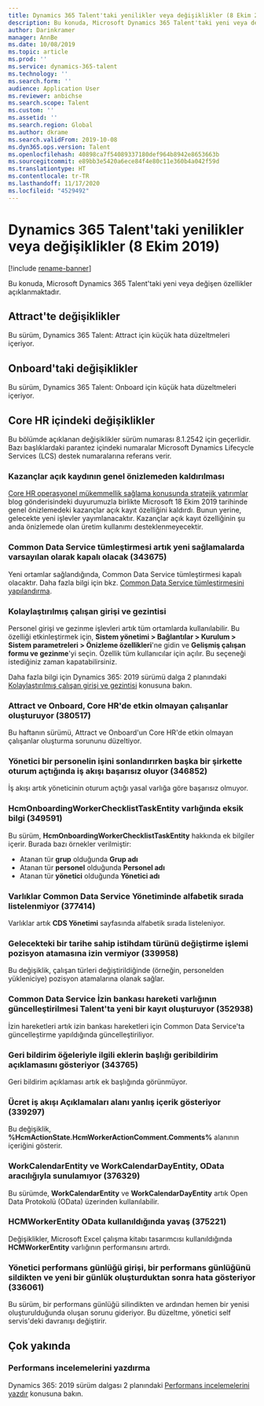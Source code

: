 ```yaml
---
title: Dynamics 365 Talent'taki yenilikler veya değişiklikler (8 Ekim 2019)
description: Bu konuda, Microsoft Dynamics 365 Talent'taki yeni veya değişen özellikler açıklanmaktadır.
author: Darinkramer
manager: AnnBe
ms.date: 10/08/2019
ms.topic: article
ms.prod: ''
ms.service: dynamics-365-talent
ms.technology: ''
ms.search.form: ''
audience: Application User
ms.reviewer: anbichse
ms.search.scope: Talent
ms.custom: ''
ms.assetid: ''
ms.search.region: Global
ms.author: dkrame
ms.search.validFrom: 2019-10-08
ms.dyn365.ops.version: Talent
ms.openlocfilehash: 40898ca7f54089337180def964b8942e8653663b
ms.sourcegitcommit: e89bb3e5420a6ece84f4e80c11e360b4a042f59d
ms.translationtype: HT
ms.contentlocale: tr-TR
ms.lasthandoff: 11/17/2020
ms.locfileid: "4529492"
---
```

# <a name="whats-new-or-changed-in-dynamics-365-talent-october-8-2019"></a>Dynamics 365 Talent'taki yenilikler veya değişiklikler (8 Ekim 2019)

[!include [rename-banner](~/includes/cc-data-platform-banner.md)]

Bu konuda, Microsoft Dynamics 365 Talent'taki yeni veya değişen özellikler açıklanmaktadır.

## <a name="changes-in-attract"></a>Attract'te değişiklikler

Bu sürüm, Dynamics 365 Talent: Attract için küçük hata düzeltmeleri içeriyor.

## <a name="changes-in-onboard"></a>Onboard'taki değişiklikler

Bu sürüm, Dynamics 365 Talent: Onboard için küçük hata düzeltmeleri içeriyor.

## <a name="changes-in-core-hr"></a>Core HR içindeki değişiklikler

Bu bölümde açıklanan değişiklikler sürüm numarası 8.1.2542 için geçerlidir. Bazı başlıklardaki parantez içindeki numaralar Microsoft Dynamics Lifecycle Services (LCS) destek numaralarına referans verir.

### <a name="removal-of-benefits-open-enrollment-from-public-preview"></a>Kazançlar açık kaydının genel önizlemeden kaldırılması

[Core HR operasyonel mükemmellik sağlama konusunda stratejik yatırımlar](https://cloudblogs.microsoft.com/dynamics365/bdm/2019/10/02/strategic-investments-in-core-hr-drive-operational-excellence/) blog gönderisindeki duyurumuzla birlikte Microsoft 18 Ekim 2019 tarihinde genel önizlemedeki kazançlar açık kayıt özelliğini kaldırdı. Bunun yerine, gelecekte yeni işlevler yayımlanacaktır. Kazançlar açık kayıt özelliğinin şu anda önizlemede olan üretim kullanımı desteklenmeyecektir. 

### <a name="common-data-service-integration-is-now-turned-off-by-default-on-new-provisions-343675"></a>Common Data Service tümleştirmesi artık yeni sağlamalarda varsayılan olarak kapalı olacak (343675)
 
Yeni ortamlar sağlandığında, Common Data Service tümleştirmesi kapalı olacaktır. Daha fazla bilgi için bkz. [Common Data Service tümleştirmesini yapılandırma](hr-common-data-service-integration.md).

### <a name="streamlined-employee-entry-and-navigation"></a>Kolaylaştırılmış çalışan girişi ve gezintisi

Personel girişi ve gezinme işlevleri artık tüm ortamlarda kullanılabilir. Bu özelliği etkinleştirmek için, **Sistem yönetimi \> Bağlantılar \> Kurulum \> Sistem parametreleri \> Önizleme özellikleri**'ne gidin ve **Gelişmiş çalışan formu ve gezinme**'yi seçin. Özellik tüm kullanıcılar için açılır. Bu seçeneği istediğiniz zaman kapatabilirsiniz.

Daha fazla bilgi için Dynamics 365: 2019 sürümü dalga 2 planındaki [Kolaylaştırılmış çalışan girişi ve gezintisi](https://docs.microsoft.com/dynamics365-release-plan/2019wave2/dynamics365-talent/streamlined-employee-data-entry) konusuna bakın.

### <a name="attract-and-onboard-create-inactive-workers-in-core-hr-380517"></a>Attract ve Onboard, Core HR'de etkin olmayan çalışanlar oluşturuyor (380517)

Bu haftanın sürümü, Attract ve Onboard'un Core HR'de etkin olmayan çalışanlar oluşturma sorununu düzeltiyor.

### <a name="the-workflow-fails-when-the-manager-is-signed-in-to-another-company-while-terminating-an-employee-346852"></a>Yönetici bir personelin işini sonlandırırken başka bir şirkette oturum açtığında iş akışı başarısız oluyor (346852)

İş akışı artık yöneticinin oturum açtığı yasal varlığa göre başarısız olmuyor.

### <a name="missing-information-on-hcmonboardingworkerchecklisttaskentity-349591"></a>HcmOnboardingWorkerChecklistTaskEntity varlığında eksik bilgi (349591)

Bu sürüm, **HcmOnboardingWorkerChecklistTaskEntity** hakkında ek bilgiler içerir. Burada bazı örnekler verilmiştir:

- Atanan tür **grup** olduğunda **Grup adı** 
- Atanan tür **personel** olduğunda **Personel adı** 
- Atanan tür **yönetici** olduğunda **Yönetici adı**

### <a name="entities-arent-listed-in-alphabetical-order-in-common-data-service-administration-377414"></a>Varlıklar Common Data Service Yönetiminde alfabetik sırada listelenmiyor (377414)

Varlıklar artık **CDS Yönetimi** sayfasında alfabetik sırada listeleniyor.

### <a name="changing-the-employment-type-with-a-future-date-doesnt-allow-a-position-assignment-339958"></a>Gelecekteki bir tarihe sahip istihdam türünü değiştirme işlemi pozisyon atamasına izin vermiyor (339958)

Bu değişiklik, çalışan türleri değiştirildiğinde (örneğin, personelden yükleniciye) pozisyon atamalarına olanak sağlar.

### <a name="updating-the-common-data-service-leave-bank-transaction-entity-creates-a-new-record-in-talent-352938"></a>Common Data Service İzin bankası hareketi varlığının güncelleştirilmesi Talent'ta yeni bir kayıt oluşturuyor (352938)

İzin hareketleri artık izin bankası hareketleri için Common Data Service'ta güncelleştirme yapıldığında güncelleştiriliyor.

### <a name="the-title-of-attachments-for-feedback-items-shows-the-feedback-description-343765"></a>Geri bildirim öğeleriyle ilgili eklerin başlığı geribildirim açıklamasını gösteriyor (343765)

Geri bildirim açıklaması artık ek başlığında görünmüyor.

### <a name="compensation-workflow-comments-field-shows-incorrect-content-339297"></a>Ücret iş akışı Açıklamaları alanı yanlış içerik gösteriyor (339297)

Bu değişiklik, **%HcmActionState.HcmWorkerActionComment.Comments%** alanının içeriğini gösterir.

### <a name="workcalendarentity-and-workcalendardayentity-arent-exposed-through-odata-376329"></a>WorkCalendarEntity ve WorkCalendarDayEntity, OData aracılığıyla sunulamıyor (376329)

Bu sürümde, **WorkCalendarEntity** ve **WorkCalendarDayEntity** artık Open Data Protokolü (OData) üzerinden kullanılabilir.

### <a name="hcmworkerentity-is-slow-when-odata-is-used-375221"></a>HCMWorkerEntity OData kullanıldığında yavaş (375221)

Değişiklikler, Microsoft Excel çalışma kitabı tasarımcısı kullanıldığında **HCMWorkerEntity** varlığının performansını artırdı.

### <a name="manager-performance-journal-entry-shows-an-error-after-deleting-a-performance-journal-and-creating-a-new-one-336061"></a>Yönetici performans günlüğü girişi, bir performans günlüğünü sildikten ve yeni bir günlük oluşturduktan sonra hata gösteriyor (336061)

Bu sürüm, bir performans günlüğü silindikten ve ardından hemen bir yenisi oluşturulduğunda oluşan sorunu gideriyor. Bu düzeltme, yönetici self servis'deki davranışı değiştirir.

## <a name="coming-soon"></a>Çok yakında

### <a name="print-performance-reviews"></a>Performans incelemelerini yazdırma

Dynamics 365: 2019 sürüm dalgası 2 planındaki [Performans incelemelerini yazdır](https://docs.microsoft.com/dynamics365-release-plan/2019wave2/dynamics365-talent/print-performance-reviews) konusuna bakın.
